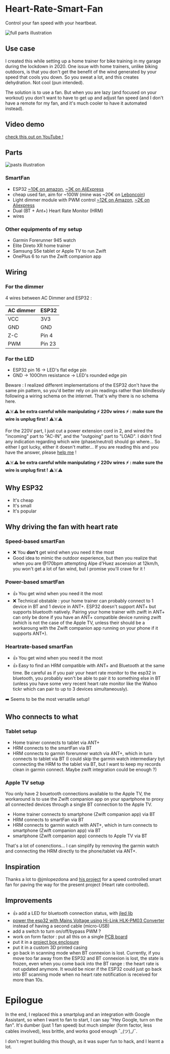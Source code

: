 # Heart-Rate-Smart-Fan

Control your fan speed with your heartbeat.

![full parts illustration](https://user-images.githubusercontent.com/2805640/98443948-09f1ce00-210f-11eb-8a64-25ad9aa61905.png)

## Use case

I created this while setting up a home trainer for bike training in my garage during the lockdown in 2020. One issue with home trainers, unlike biking outdoors, is that you don't get the benefit of the wind generated by your speed that cools you down. So you sweat a lot, and this creates dehydration. Not cool (pun intended).

The solution is to use a fan. But when you are lazy (and focused on your workout) you don't want to have to get up and adjust fan speed (and I don't have a remote for my fan, and it's much cooler to have it automated instead).

## Video demo

[check this out on YouTube !](https://youtu.be/DLp7hjtuU8w)

## Parts

![pasts illustration](https://user-images.githubusercontent.com/2805640/98443935-eaf33c00-210e-11eb-9ded-5c89fa68d8bf.png)

### SmartFan

- ESP32 [~10€ on amazon](https://www.amazon.fr/gp/product/B074RGW2VQ/ref=ppx_yo_dt_b_asin_title_o00_s00?ie=UTF8&psc=1), [~3€ on AliExpress](https://www.aliexpress.com/wholesale?catId=0&initiative_id=SB_20201104000602&origin=y&SearchText=esp32)
- cheap used fan, aim for ~100W (mine was ~20€ on [Leboncoin](https://www.leboncoin.fr/recherche/?category=20&text=ventilateur&price=5-100))
- Light dimmer module with PWM control [~12€ on Amazon](https://www.amazon.fr/gp/product/B07FCF1YSY/ref=ppx_yo_dt_b_asin_title_o05_s00?ie=UTF8&psc=1), [~2€ on Aliexpress](https://es.aliexpress.com/item/32802025086.html?spm=a219c.search0104.3.1.55b65ca8lFJTgG&ws_ab_test=searchweb0_0,searchweb201602_2_10065_10068_10547_319_10891_317_10)
- Dual (BT + Ant+) Heart Rate Monitor (HRM)
- wires

### Other equipments of my setup

- Garmin Forerunner 945 watch
- Elite Direto XR home trainer
- Samsung S5e tablet or Apple TV to run Zwift
- OnePlus 6 to run the Zwift companion app

## Wiring

### For the dimmer

4 wires between AC Dimmer and ESP32 :

|AC dimmer | ESP32|
|---|---|
| VCC | 3V3 |
| GND | GND |
| Z-C | Pin 4 |
| PWM | Pin 23 |

### For the LED

- ESP32 pin 16 -> LED's flat edge pin
- GND -> 100Ohm resistance -> LED's rounded edge pin 

Beware : I realized different implementations of the ESP32 don't have the same pin pattern, so you'd better rely on pin readings rather than blindlessly following a wiring schema on the internet. That's why there is no schema here.

⚠️☠️⚠️ **be extra careful while manipulating ⚡ 220v wires ⚡ : make sure the wire is unplug first !** ⚠️☠️⚠️

For the 220V part, I just cut a power extension cord in 2, and wired the "incoming" part to "AC-IN", and the "outgoing" part to "LOAD". I didn't find any indication regarding which wire (phase/neutrol) should go where... So either I got lucky, either it doesn't matter... If you are reading this and you have the answer, please [help me](https://github.com/edelans/Heart-Rate-Smart-Fan/issues) !

⚠️☠️⚠️ **be extra careful while manipulating ⚡ 220v wires ⚡ : make sure the wire is unplug first !** ⚠️☠️⚠️

## Why ESP32

- It's cheap
- It's small
- It's popular

## Why driving the fan with heart rate

### Speed-based smartFan

- ❌ You **don't** get wind when you need it the most
- Good idea to mimic the outdoor experience, but then you realize that when you are @170bpm attempting Alpe d'Huez ascension at 12km/h, you won't get a lot of fan wind, but I promise you'll crave for it !

### Power-based smartFan

- 👍 You get wind when you need it the most
- ❌ Technical obstable : your home trainer can probably connect to 1 device in BT and 1 device in ANT+. ESP32 doesn't support ANT+ but supports bluetooth natively. Pairing your home trainer with zwift in ANT+ can only be done if you have an ANT+ compatible device running zwift (which is not the case of the Apple TV, unless their should be a workaroung with the Zwift companion app running on your phone if it supports ANT+).

### Heartrate-based smartFan

- 👍 You get wind when you need it the most
- 👍 Easy to find an HRM compatible with ANT+ and Bluetooth at the same time. Be careful as if you pair your heart rate monitor to the esp32 in bluetooth, you probably won't be able to pair it to something else in BT (unless you have some very recent heart rate monitor like the Wahoo tickr which can pair to up to 3 devices simultaneously).

➡️ Seems to be the most versatile setup!

## Who connects to what

### Tablet setup

- Home trainer connects to tablet via ANT+
- HRM connects to the smartFan via BT
- HRM connects to garmin forerunner watch via ANT+, which in turn connects to tablet via BT (I could skip the garmin watch intermediary byt connecting the HRM to the tablet via BT, but I want to keep my records clean in garmin connect. Maybe zwift integration could be enough ?)

### Apple TV setup

You only have 2 bouetooth connections available to the Apple TV, the workaround is to use the Zwift companion app on your spartphone to proxy all connected devices through a single BT connection to the Apple TV.

- Home trainer connects to smartphone (Zwift companion app) via BT
- HRM connects to smartFan via BT
- HRM connects to garmin watch with ANT+, which in turn connects to smartphone (Zwift companion app) via BT
- smartphone (Zwift companion app) connects to Apple TV via BT

That's a lot of conenctions... I can simplify by removing the garmin watch and connecting the HRM directly to the phone/tablet via ANT+.

## Inspiration

Thanks a lot to @jmlopezdona and [his project](https://github.com/jmlopezdona/smartfan-esp32) for a speed controlled smart fan for paving the way for the present project (Heart rate controlled).

## Improvements

- 👍 add a LED for bluetooth connection status, with [jled lib](https://github.com/jandelgado/jled)
- [power the esp32 with Mains Voltage using Hi-Link HLK-PM03 Converter](https://randomnerdtutorials.com/esp8266-hi-link-hlk-pm03/) instead of having a second cable (micro-USB)
- add a switch to turn on/off/bypass PWM ?
- work on form factor : put all this on a single [PCB board](https://www.amazon.fr/Ensemble-cartes-circuit-imprim%C3%A9-Luwanz/dp/B075ZN455T/ref=sr_1_7?__mk_fr_FR=%C3%85M%C3%85%C5%BD%C3%95%C3%91&crid=27SBXQ0O37795&dchild=1&keywords=pcb+board&qid=1604477790&sprefix=pcb+b%2Caps%2C162&sr=8-7)
- put it in a [project box enclosure](https://makeradvisor.com/tools/project-box-enclosure/)
- put it in a custom 3D printed casing
- go back in scanning mode when BT connexion is lost. Currently, if you move too far away from the ESP32 and BT connexion is lost, the state is frozen, even when you come back into the BT range : the heart rate is not updated anymore. It would be nicer if the ESP32 could just go back into BT scanning mode when no heart rate notification is received for more than 10s.



# Epilogue

In the end,  I replaced this a smartplug and an integration with Google Assistant, so when I want to fan to start, I can say "Hey Google, turn on the fan". It's dumber (just 1 fan speed) but much simpler (form factor, less cables involved), less brittle, and works good enough  ¯\_(ツ)_/¯.

I don't regret building this though, as it was super fun to hack, and I learnt a lot.
